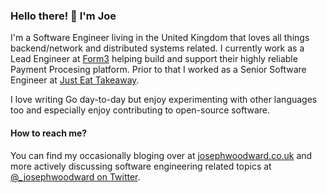 ### Hello there! 👋 I'm Joe

I'm a Software Engineer living in the United Kingdom that loves all things backend/network and distributed systems related. I currently work as a Lead Engineer at [Form3](https://www.form3.tech/) helping build and support their highly reliable Payment Procesing platform. Prior to that I worked as a Senior Software Engineer at [Just Eat Takeaway](https://www.justeattakeaway.com/).

I love writing Go day-to-day but enjoy experimenting with other languages too and especially enjoy contributing to open-source software.

#### How to reach me?

You can find my occasionally bloging over at [josephwoodward.co.uk](https://josephwoodward) and more actively discussing software engineering related topics at [@_josephwoodward on Twitter](https://twitter.com/_josephwoodward).

<!--
**Demonthos/demonthos** is a ✨ _special_ ✨ repository because its `README.md` (this file) appears on your GitHub profile.

Here are some ideas to get you started:

- 🔭 I’m currently working on ...
- 🌱 I’m currently learning ...
- 👯 I’m looking to collaborate on ...
- 🤔 I’m looking for help with ...
- 💬 Ask me about ...
- 📫 How to reach me: ...
- 😄 Pronouns: ...
- ⚡ Fun fact: ...
-->

<!--
<div align="center">
    <img src="https://github-readme-stats.vercel.app/api?username=josephwoodward&theme=tokyonight&hide_rank=true"></img>
    <img src="https://github-readme-stats.vercel.app/api/top-langs/?username=josephwoodward&theme=tokyonight"></img>
</div>
-->
